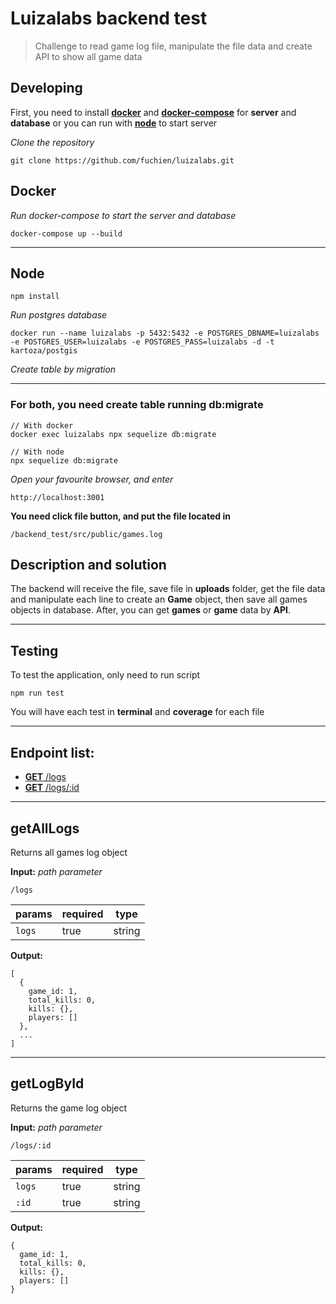 # Luizalabs backend test

> Challenge to read game log file, manipulate the file data and create API to show all game data

## Developing

First, you need to install [**docker**](#Docker) and [**docker-compose**](https://docs.docker.com/compose/install) for **server** and **database** or you can run with [**node**](#Node) to start server

_Clone the repository_

```
git clone https://github.com/fuchien/luizalabs.git
```

## Docker

_Run docker-compose to start the server and database_

```
docker-compose up --build
```

---

## Node

```
npm install
```

_Run postgres database_

```
docker run --name luizalabs -p 5432:5432 -e POSTGRES_DBNAME=luizalabs -e POSTGRES_USER=luizalabs -e POSTGRES_PASS=luizalabs -d -t kartoza/postgis
```

_Create table by migration_

---

### For both, you need create table running **db:migrate**

```
// With docker
docker exec luizalabs npx sequelize db:migrate

// With node
npx sequelize db:migrate
```

_Open your favourite browser, and enter_

```
http://localhost:3001
```

**You need click file button, and put the file located in**

```
/backend_test/src/public/games.log
```

## Description and solution

The backend will receive the file, save file in **uploads** folder, get the file data and manipulate each line to create an **Game** object, then save all games objects in database. After, you can get **games** or **game** data by **API**.

---

## Testing

To test the application, only need to run script

```
npm run test
```

You will have each test in **terminal** and **coverage** for each file

---

## Endpoint list:

- [**GET** /logs](#getAllLogs)
- [**GET** /logs/:id](#getLogById)

---

## getAllLogs

Returns all games log object

**Input:** _path parameter_

```
/logs
```

| params | required | type   |
| ------ | -------- | ------ |
| `logs` | true     | string |

**Output:**

```
[
  {
    game_id: 1,
    total_kills: 0,
    kills: {},
    players: []
  },
  ...
]
```

---

## getLogById

Returns the game log object

**Input:** _path parameter_

```
/logs/:id
```

| params | required | type   |
| ------ | -------- | ------ |
| `logs` | true     | string |
| `:id`  | true     | string |

**Output:**

```
{
  game_id: 1,
  total_kills: 0,
  kills: {},
  players: []
}
```
